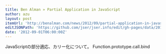 ```yaml
---
title: Ben Alman » Partial Application in JavaScript
author: azu
layout: post
itemUrl: 'http://benalman.com/news/2012/09/partial-application-in-javascript/'
editJSONPath: 'https://github.com/jser/jser.info/edit/gh-pages/data/2012/09/index.json'
date: '2012-09-01T06:00:00Z'
---
```

JavaScriptの部分適応、カリー化について。
Function.prototype.call.bind
